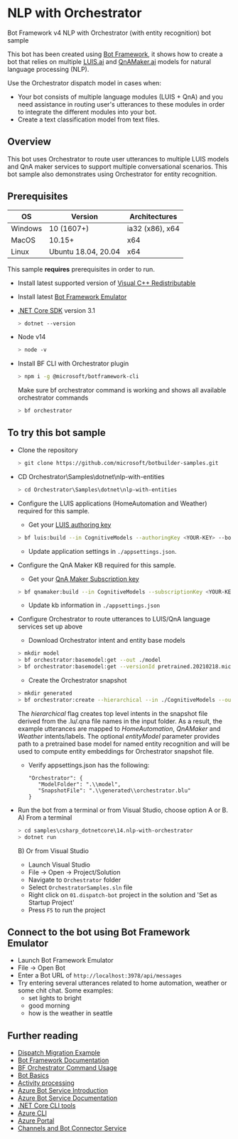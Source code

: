 # NLP with Orchestrator

Bot Framework v4 NLP with Orchestrator (with entity recognition) bot sample

This bot has been created using [Bot Framework](https://dev.botframework.com), it shows how to create a bot that relies on multiple [LUIS.ai](https://www.luis.ai) and [QnAMaker.ai](https://www.qnamaker.ai) models for natural language processing (NLP).

Use the Orchestrator dispatch model in cases when:

- Your bot consists of multiple language modules (LUIS + QnA) and you need assistance in routing user's utterances to these modules in order to integrate the different modules into your bot.
- Create a text classification model from text files.

## Overview

This bot uses Orchestrator to route user utterances to multiple LUIS models and QnA maker services to support multiple conversational scenarios.  This bot sample also demonstrates using Orchestrator for entity recognition.

## Prerequisites

| OS      | Version             | Architectures   |
| ------- | ------------------- | --------------- |
| Windows | 10 (1607+)          | ia32 (x86), x64 |
| MacOS   | 10.15+              | x64             |
| Linux   | Ubuntu 18.04, 20.04 | x64             |

This sample **requires** prerequisites in order to run.
- Install latest supported version of [Visual C++ Redistributable](https://support.microsoft.com/en-gb/help/2977003/the-latest-supported-visual-c-downloads)

- Install latest [Bot Framework Emulator](https://github.com/microsoft/BotFramework-Emulator/releases)

- [.NET Core SDK](https://aka.ms/dotnet-core-applaunch?framework=Microsoft.AspNetCore.App&framework_version=3.1.0&arch=x64&rid=win10-x64) version 3.1
  
  ```bash
  > dotnet --version
  ```
  
- Node v14
 
  ```bash
  > node -v 
  ```
    
- Install BF CLI with Orchestrator plugin
    
    ```bash
    > npm i -g @microsoft/botframework-cli
    ```
    Make sure bf orchestrator command is working and shows all available orchestrator commands
    ```bash
    > bf orchestrator
    ```

## To try this bot sample

- Clone the repository
    ```bash
    > git clone https://github.com/microsoft/botbuilder-samples.git
    ```
    
- CD Orchestrator\Samples\dotnet\nlp-with-entities
    ```bash
    > cd Orchestrator\Samples\dotnet\nlp-with-entities
    ```
    
- Configure the LUIS applications (HomeAutomation and Weather) required for this sample.
    - Get your [LUIS authoring key](https://docs.microsoft.com/en-us/azure/cognitive-services/LUIS/luis-concept-keys)
    ```bash
    > bf luis:build --in CognitiveModels --authoringKey <YOUR-KEY> --botName <YOUR-BOT-NAME>
    ```
    - Update application settings in `./appsettings.json`.  
    
- Configure the QnA Maker KB required for this sample.
    - Get your [QnA Maker Subscription key](https://docs.microsoft.com/en-us/azure/cognitive-services/QnAMaker/how-to/set-up-qnamaker-service-azure#create-a-new-qna-maker-service)
    ```bash
    > bf qnamaker:build --in CognitiveModels --subscriptionKey <YOUR-KEY> --botName <YOUR-BOT-NAME>
    ```
    - Update kb information in `./appsettings.json`
    
- Configure Orchestrator to route utterances to LUIS/QnA language services set up above
    - Download Orchestrator intent and entity base models
    ```bash
    > mkdir model
    > bf orchestrator:basemodel:get --out ./model
    > bf orchestrator:basemodel:get --versionId pretrained.20210218.microsoft.dte.00.06.bert_example_ner.en.onnx --out ./model/entity
    ```
    - Create the Orchestrator snapshot
    ```bash
    > mkdir generated
    > bf orchestrator:create --hierarchical --in ./CognitiveModels --out ./generated --model ./model --entityModel ./model/entity
    ```
    The *hierarchical* flag creates top level intents in the snapshot file derived from the .lu/.qna file names in the input folder.   As a result,  the example utterances are mapped to *HomeAutomation*, *QnAMaker* and *Weather* intents/labels.
    The optional *entityModel* parameter provides path to a pretrained base model for named entity recognition and will be used to compute entity embeddings for Orchestrator snapshot file.

    - Verify appsettings.json has the following:

       ```
      "Orchestrator": {
          "ModelFolder": ".\\model",
          "SnapshotFile": ".\\generated\\orchestrator.blu"
      }
      ```
    
- Run the bot from a terminal or from Visual Studio, choose option A or B.
    A) From a terminal

    ```bash
    > cd samples\csharp_dotnetcore\14.nlp-with-orchestrator
    > dotnet run
    ```
    B) Or from Visual Studio
    - Launch Visual Studio
    - File -> Open -> Project/Solution
    - Navigate to `Orchestrator` folder
    - Select `OrchestratorSamples.sln` file
    - Right click on `01.dispatch-bot` project in the solution and 'Set as Startup Project'
    - Press `F5` to run the project

## Connect to the bot using Bot Framework Emulator

- Launch Bot Framework Emulator
- File -> Open Bot
- Enter a Bot URL of `http://localhost:3978/api/messages`
- Try entering several utterances related to home automation, weather or some chit chat.  Some examples:
    - set lights to bright
    - good morning
    - how is the weather in seattle

## Further reading
- [Dispatch Migration Example](https://github.com/microsoft/botframework-sdk/blob/main/Orchestrator/docs/DispatchMigrationExample.md)
- [Bot Framework Documentation](https://docs.botframework.com)
- [BF Orchestrator Command Usage](https://github.com/microsoft/botframework-sdk/blob/main/Orchestrator/docs/BFOrchestratorUsage.md)
- [Bot Basics](https://docs.microsoft.com/azure/bot-service/bot-builder-basics?view=azure-bot-service-4.0)
- [Activity processing](https://docs.microsoft.com/en-us/azure/bot-service/bot-builder-concept-activity-processing?view=azure-bot-service-4.0)
- [Azure Bot Service Introduction](https://docs.microsoft.com/azure/bot-service/bot-service-overview-introduction?view=azure-bot-service-4.0)
- [Azure Bot Service Documentation](https://docs.microsoft.com/azure/bot-service/?view=azure-bot-service-4.0)
- [.NET Core CLI tools](https://docs.microsoft.com/en-us/dotnet/core/tools/?tabs=netcore2x)
- [Azure CLI](https://docs.microsoft.com/cli/azure/?view=azure-cli-latest)
- [Azure Portal](https://portal.azure.com)
- [Channels and Bot Connector Service](https://docs.microsoft.com/en-us/azure/bot-service/bot-concepts?view=azure-bot-service-4.0)

